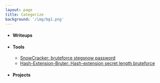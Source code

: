 ```yaml
---
layout: page
title: Categorize
background: '/img/bg1.png'
---
```


* #### Writeups

* ####  Tools
  * [SnowCracker: bruteforce stegsnow password](https://0xmohammed.github.io/2020/09/20/SnowCracker.html)
  * [Hash-Extension-Bruter: Hash-extension secret length bruteforce](https://0xmohammed.github.io/2020/09/12/HashExtensionBruter.html)

* #### Projects
